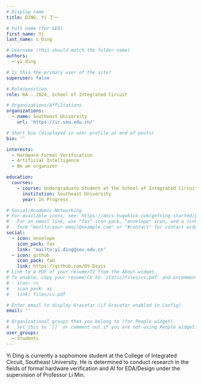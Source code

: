 ```yaml
---
# Display name
title: DING, Yi 丁一

# Full name (for SEO)
first_name: Yi
last_name: c_Ding

# Username (this should match the folder name)
authors:
  - yi_ding

# Is this the primary user of the site?
superuser: false

# Role/position
role: RA - 2024, School of Integrated Circuit

# Organizations/Affiliations
organizations:
  - name: Southeast University
    url: 'https://ic.seu.edu.cn/'

# Short bio (displayed in user profile at end of posts)
bio: ''

interests:
  - Hardware Formal Verification
  - Artificial Intelligence
  - Be an organizer

education:
  courses:
    - course: Undergraduate Student at the School of Integrated Circuits
      institution: Southeast University
      year: In Progress

# Social/Academic Networking
# For available icons, see: https://docs.hugoblox.com/getting-started/page-builder/#icons
#   For an email link, use "fas" icon pack, "envelope" icon, and a link in the
#   form "mailto:your-email@example.com" or "#contact" for contact widget.
social:
  - icon: envelope
    icon_pack: fas
    link: 'mailto:yi.ding@seu.edu.cn'
  - icon: github
    icon_pack: fab
    link: https://github.com/DY-Davis
# Link to a PDF of your resume/CV from the About widget.
# To enable, copy your resume/CV to `static/files/cv.pdf` and uncomment the lines below.
# - icon: cv
#   icon_pack: ai
#   link: files/cv.pdf

# Enter email to display Gravatar (if Gravatar enabled in Config)
email: ''

# Organizational groups that you belong to (for People widget)
#   Set this to `[]` or comment out if you are not using People widget.
user_groups:
  - Students
---
```


Yi Ding is currently a sophomore student at the College of Integrated Circuit, Southeast University. He is determined to conduct research in the fields of formal hardware verification and AI for EDA/Design under the supervision of Professor Li Min.